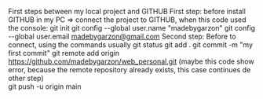 First steps between my local project and GITHUB 
First step:  before install GITHUB in my PC => connect the project to GITHUB, when this code used the console:
git init 
git config --global user.name "madebygarzon"
git config --global user.email madebygarzon@gmail.com
Second step: Before to connect, using the commands usually 
git status 
git add . 
git commit -m "my first commit"
git remote add origin https://github.com/madebygarzon/web_personal.git (maybe this code show error, because the remote repository already exists, this case continues de other step)  
git push -u origin main

